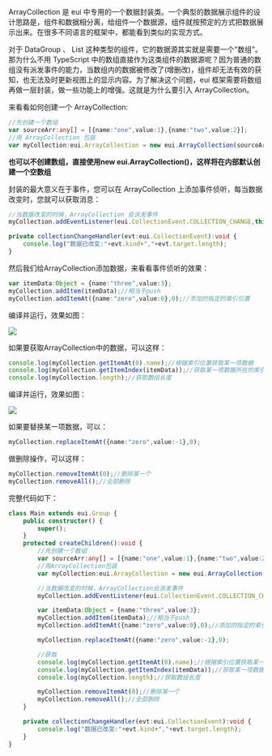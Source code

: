 ArrayCollection 是 eui 中专用的一个数据封装类。一个典型的数据展示组件的设计思路是，组件和数据相分离，给组件一个数据源，组件就按预定的方式把数据展示出来。在很多不同语言的框架中，都能看到类似的实现方式。

对于 DataGroup 、 List 这种类型的组件，它的数据源其实就是需要一个"数组"。那为什么不用 TypeScript 中的数组直接作为这类组件的数据源呢？因为普通的数组没有派发事件的能力，当数组内的数据被修改了(增删改)，组件却无法有效的获知，也无法及时更新视图上的显示内容。为了解决这个问题，eui 框架需要将数组再做一层封装，做一些功能上的增强。这就是为什么要引入 ArrayCollection。

来看看如何创建一个 ArrayCollection:

``` TypeScript
//先创建一个数组
var sourceArr:any[] = [{name:"one",value:1},{name:"two",value:2}];
//用 ArrayCollection 包装
var myCollection:eui.ArrayCollection = new eui.ArrayCollection(sourceArr);
```

**也可以不创建数组，直接使用new eui.ArrayCollection()，这样将在内部默认创建一个空数组**

封装的最大意义在于事件，您可以在 ArrayCollection 上添加事件侦听，每当数据改变时，您就可以获取消息：

``` TypeScript
//当数据改变的时候，ArrayCollection 会派发事件
myCollection.addEventListener(eui.CollectionEvent.COLLECTION_CHANGE,this.collectionChangeHandler,this);
```

``` TypeScript
private collectionChangeHandler(evt:eui.CollectionEvent):void {
    console.log("数据已改变:"+evt.kind+","+evt.target.length);
}
```

然后我们给ArrayCollection添加数据，来看看事件侦听的效果：

``` TypeScript
var itemData:Object = {name:"three",value:3};
myCollection.addItem(itemData);//相当于push
myCollection.addItemAt({name:"zero",value:0},0);//添加的指定的索引位置
```

编译并运行，效果如图：

![](5604f064ed624.png)

如果要获取ArrayCollection中的数据，可以这样：

``` TypeScript
console.log(myCollection.getItemAt(0).name);//根据索引位置获取某一项数据
console.log(myCollection.getItemIndex(itemData));//获取某一项数据所在的索引值
console.log(myCollection.length);//获取数组长度
```

编译并运行，效果如图：

![](5604f06ae5c6a.png)

如果要替换某一项数据，可以：

``` TypeScript
myCollection.replaceItemAt({name:"zero",value:-1},0);
```

做删除操作，可以这样：

``` TypeScript
myCollection.removeItemAt(0);//删除某一个
myCollection.removeAll();//全部删除
```

完整代码如下：

``` TypeScript
class Main extends eui.Group {
    public constructor() {
        super();
    }
    protected createChildren():void {
        //先创建一个数组
        var sourceArr:any[] = [{name:"one",value:1},{name:"two",value:2}];
        //用ArrayCollection包装
        var myCollection:eui.ArrayCollection = new eui.ArrayCollection(sourceArr);

        //当数据改变的时候，ArrayCollection会派发事件
        myCollection.addEventListener(eui.CollectionEvent.COLLECTION_CHANGE,this.collectionChangeHandler,this);

        var itemData:Object = {name:"three",value:3};
        myCollection.addItem(itemData);//相当于push
        myCollection.addItemAt({name:"zero",value:0},0);//添加的指定的索引位置

        myCollection.replaceItemAt({name:"zero",value:-1},0);

        //获取
        console.log(myCollection.getItemAt(0).name);//根据索引位置获取某一项数据
        console.log(myCollection.getItemIndex(itemData));//获取某一项数据所在的索引值
        console.log(myCollection.length);//获取数组长度

        myCollection.removeItemAt(0);//删除某一个
        myCollection.removeAll();//全部删除
    }

    private collectionChangeHandler(evt:eui.CollectionEvent):void {
        console.log("数据已改变:"+evt.kind+","+evt.target.length);
    }
}
```
